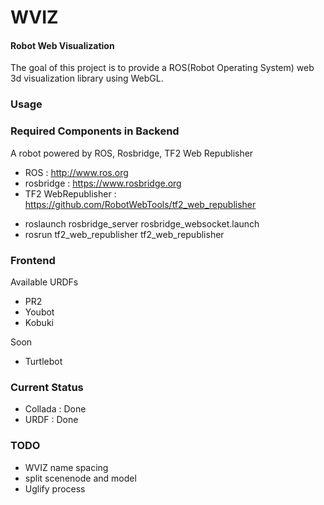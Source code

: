 WVIZ
====

#### Robot Web Visualization ####

The goal of this project is to provide a ROS(Robot Operating System) web 3d visualization library using WebGL. 

### Usage ###

### Required Components in Backend ###

A robot powered by ROS, Rosbridge, TF2 Web Republisher

- ROS                 : http://www.ros.org
- rosbridge           : https://www.rosbridge.org
- TF2 WebRepublisher  : https://github.com/RobotWebTools/tf2_web_republisher

* roslaunch rosbridge_server rosbridge_websocket.launch
* rosrun tf2_web_republisher tf2_web_republisher

### Frontend ###

Available URDFs
- PR2
- Youbot
- Kobuki

Soon            
- Turtlebot

### Current Status ###

- Collada : Done
- URDF    : Done


### TODO ###

- WVIZ name spacing
- split scenenode and model
- Uglify process
